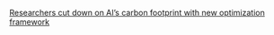 [Researchers cut down on AI’s carbon footprint with new optimization framework ](https://qi.tc/qi/56935)